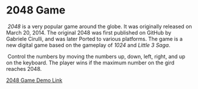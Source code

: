 # 2048  Game

​	*2048* is a very popular game around the globe. It was originally released on March 20, 2014. The original 2048 was first published on GitHub by Gabriele Cirulli, and was later Ported to various platforms. The game is a new digital game based on the gameplay of *1024* and *Little 3 Saga*.

​	Control the numbers by moving the numbers up, down, left, right, and up on the keyboard. The player wins if the maximum number on the gird reaches 2048.


[2048 Game Demo Link](/programs/2048.html)
